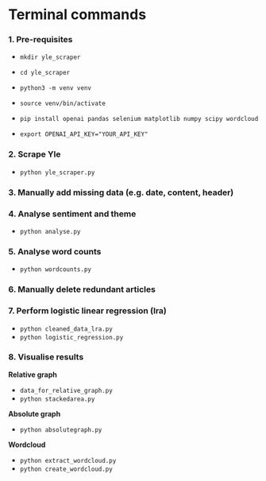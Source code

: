 # Terminal commands

### 1. Pre-requisites

- `mkdir yle_scraper`

- `cd yle_scraper`

- `python3 -m venv venv`

- `source venv/bin/activate`

- `pip install openai pandas selenium matplotlib numpy scipy wordcloud`

- `export OPENAI_API_KEY="YOUR_API_KEY"`

### 2. Scrape Yle

- `python yle_scraper.py`

### 3. Manually add missing data (e.g. date, content, header)

### 4. Analyse sentiment and theme

- `python analyse.py`

### 5. Analyse word counts

- `python wordcounts.py`

### 6. Manually delete redundant articles

### 7. Perform logistic linear regression (lra)

- `python cleaned_data_lra.py`
- `python logistic_regression.py`

### 8. Visualise results

**Relative graph**
- `data_for_relative_graph.py`
- `python stackedarea.py`

**Absolute graph**
- `python absolutegraph.py`
 
**Wordcloud**
- `python extract_wordcloud.py`
- `python create_wordcloud.py`
